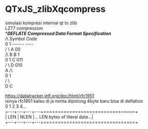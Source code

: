 # QTxJS_zlibXqcompress
simulasi kompresi internal qt to zlib<br />
LZ77 compression <br />
******DEFLATE Compressed Data Format Specification***** <br />
                          /\              Symbol    Code <br />
                         0  1             ------    ---- <br />
                        /    \                A      00  <br />
                       /\     B               B       1  <br /> 
                      0  1                    C     011  <br />
                     /    \                   D     010  <br />
                    A     /\                             <br />
                         0  1                            <br />
                        /    \                           <br />
                       D      C                          <br />

https://datatracker.ietf.org/doc/html/rfc1951 <br />
isinya rfc1951 kalau di js minta dipotong 4byte baru bisa di deflation <br />
  0   1   2   3   4... <br />
  +---+---+---+---+================================+ <br />
  |  LEN  | NLEN  |... LEN bytes of literal data...| <br />
  +---+---+---+---+================================+ <br />
